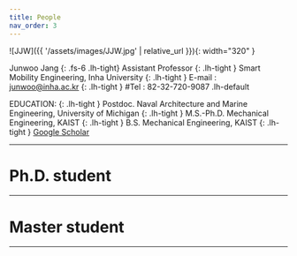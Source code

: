 ```yaml
---
title: People
nav_order: 3
---
```



![JJW]({{ '/assets/images/JJW.jpg' | relative_url }}){: width="320" }

Junwoo Jang
{: .fs-6 .lh-tight}
Assistant Professor
{: .lh-tight }
Smart Mobility Engineering, Inha University
{: .lh-tight }
E-mail : junwoo@inha.ac.kr
{: .lh-tight }
#Tel : 82-32-720-9087
.lh-default

EDUCATION:
{: .lh-tight }
Postdoc. Naval Architecture and Marine Engineering, University of Michigan
{: .lh-tight }
M.S.-Ph.D. Mechanical Engineering, KAIST
{: .lh-tight }
B.S. Mechanical Engineering, KAIST
{: .lh-tight }
[Google Scholar](https://scholar.google.com/citations?user=1lbPybMAAAAJ&hl=en)

----

# Ph.D. student

----

# Master student

----

